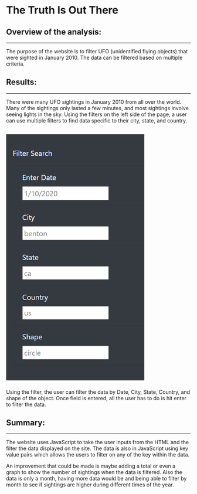 # The Truth Is Out There

## Overview of the analysis:
---
The purpose of the website is to filter UFO (unidentified flying objects) that 
were sighted in January 2010.  The data can be filtered based on multiple criteria.

## Results:
---
There were many UFO sightings in January 2010 from all over the world. Many of the
sightings only lasted a few minutes, and most sightings involve seeing lights in the sky.
Using the filters on the left side of the page, a user can use multiple filters to find 
data specific to their city, state, and country.
 
![How to filter data](/static/images/filterData.PNG)
---

Using the filter, the user can filter the data by Date, City, State, Country, and shape 
of the object.  Once field is entered, all the user has to do is hit enter to filter the data.


## Summary:
---
The website uses JavaScript to take the user inputs from the HTML and the filter the 
data displayed on the site.  The data is also in JavaScript using key value pairs which 
allows the users to filter on any of the key within the data.

An improvement that could be made is maybe adding a total or even a graph to show the number 
of sightings when the data is filtered.  Also the data is only a month, having more data 
would be and being able to filter by month to see if sightings are higher during different 
times of the year.

